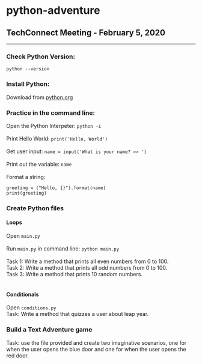 # python-adventure
## TechConnect Meeting - February 5, 2020
<hr>

### Check Python Version:
```python --version```

### Install Python: 
Download from [python.org](https://www.python.org/downloads/)

### Practice in the command line:
Open the Python Interpeter:
```python -i```
<br><br>
Print Hello World:
```print('Hello, World')```
<br><br>
Get user input: ```name = input('What is your name? >> ')```
<br><br>
Print out the variable: ```name```
<br><br>
Format a string: <br>
```
greeting = ("Hello, {}").format(name)
print(greeting)
```

### Create Python files
#### Loops
Open ```main.py``` <br><br>
Run ```main.py``` in command line:  ```python main.py```
<br><br>
Task 1: Write a method that prints all even numbers from 0 to 100.<br>
Task 2: Write a method that prints all odd numbers from 0 to 100.<br>
Task 3: Write a method that prints 10 random numbers.<br>
<br>
#### Conditionals
Open ```conditions.py```<br>
Task: Write a method that quizzes a user about leap year.

### Build a Text Adventure game
Task: use the file provided and create two imaginative scenarios, one for when the user opens the blue door and one for when the user opens the red door.

